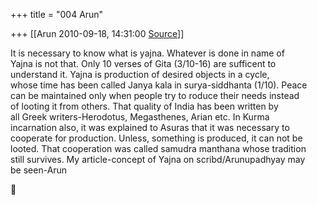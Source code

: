 +++
title = "004 Arun"

+++
[[Arun	2010-09-18, 14:31:00 [Source](https://groups.google.com/g/bvparishat/c/tN8lxy5-94E)]]



It is necessary to know what is yajna. Whatever is done in name of  
Yajna is not that. Only 10 verses of Gita (3/10-16) are sufficent to  
understand it. Yajna is production of desired objects in a cycle,  
whose time has been called Janya kala in surya-siddhanta (1/10). Peace  
can be maintained only when people try to roduce their needs instead  
of looting it from others. That quality of India has been written by  
all Greek writers-Herodotus, Megasthenes, Arian etc. In Kurma  
incarnation also, it was explained to Asuras that it was necessary to  
cooperate for production. Unless, something is produced, it can not be  
looted. That cooperation was called samudra manthana whose tradition  
still survives. My article-concept of Yajna on scribd/Arunupadhyay may  
be seen-Arun  



